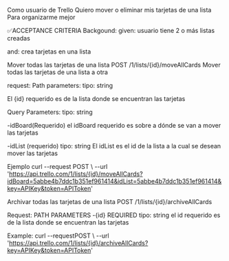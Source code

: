 Como usuario de Trello 
Quiero mover o eliminar mis tarjetas de una lista 
Para  organizarme mejor

✅ACCEPTANCE CRITERIA
Backgound:
given: usuario tiene 2 o más listas creadas 

and: crea tarjetas en una lista

Mover todas las tarjetas de una lista
POST /1/lists/{id}/moveAllCards
Mover todas las tarjetas de una lista a otra

request:
Path parameters:
tipo: string

El {id} requerido es de la lista donde se encuentran las tarjetas

Query Parameters:
tipo: string

-idBoard(Requerido)
el idBoard requerido es sobre a dónde se van a mover las tarjetas

-idList (requerido)
tipo: string
El idList es el id de la lista a la cual se desean mover las tarjetas

Ejemplo
curl --request POST \ --url 'https://api.trello.com/1/lists/{id}/moveAllCards?idBoard=5abbe4b7ddc1b351ef961414&idList=5abbe4b7ddc1b351ef961414&key=APIKey&token=APIToken'

Archivar todas las tarjetas de una lista
POST /1/lists/{id}/archiveAllCards

Request:
PATH PARAMETERS
-{id} REQUIRED
tipo: string
el id requerido es de la lista donde se encuentran las tarjetas

Example:
curl --requestPOST \ --url 'https://api.trello.com/1/lists/{id}/archiveAllCards?key=APIKey&token=APIToken'